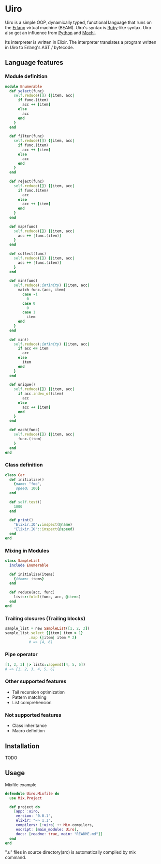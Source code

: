 # Uiro

Uiro is a simple OOP, dynamically typed, functional language that runs on the [Erlang](http://www.erlang.org) virtual machine (BEAM).
Uiro's syntax is [Ruby](https://www.ruby-lang.org)-like syntax. Uiro also got an influence from [Python](https://www.python.org) and [Mochi](https://github.com/i2y/mochi).

Its interpreter is written in Elixir. The interpreter translates a program written in Uiro to Erlang's AST / bytecode.

## Language features
### Module definition
```ruby
module Enumerable
  def select(func)
    self.reduce([]) {|item, acc|
      if func.(item)
        acc ++ [item]
      else
        acc
      end
    }
  end
  
  def filter(func)
    self.reduce([]) {|item, acc|
      if func.(item)
        acc ++ [item]
      else
        acc
      end
    }
  end
  
  def reject(func)
    self.reduce([]) {|item, acc|
      if func.(item)
        acc
      else
        acc ++ [item]
      end
    }
  end
  
  def map(func)
    self.reduce([]) {|item, acc|
      acc ++ [func.(item)]
    }
  end
  
  def collect(func)
    self.reduce([]) {|item, acc|
      acc ++ [func.(item)]
    }
  end
  
  def min(func)
    self.reduce(:infinity) {|item, acc|
      match func.(acc, item)
        case -1
          0
        case 0
          0
        case 1
          item
      end
    }
  end
  
  def min()
    self.reduce(:infinity) {|item, acc|
      if acc <= item
        acc
      else
        item
      end
    }
  end
  
  def unique()
    self.reduce([]) {|item, acc|
      if acc.index_of(item)
        acc
      else
        acc ++ [item]
      end
    }
  end
  
  def each(func)
    self.reduce([]) {|item, acc|
      func.(item)
    }
  end
end
```


### Class definition
```ruby
class Car
  def initialize()
    {name: "foo",
     speed: 100}
  end
  
  def self.test()
    1000
  end
  
  def print()
    "Elixir.IO"::inspect(@name)
    "Elixir.IO"::inspect(@speed)
  end
end
```

### Mixing in Modules
```ruby
class SampleList
  include Enumerable
  
  def initialize(items)
    {items: items}
  end
  
  def reduce(acc, func)
    lists::foldl(func, acc, @items)
  end
end
```

### Trailing closures (Trailing blocks)
```ruby
sample_list = new SampleList([1, 2, 3])
sample_list.select {|item| item > 1}
           .map {|item| item * 2}
           # => [4, 6]
```

### Pipe operator
```ruby
[1, 2, 3] |> lists::append([4, 5, 6])
# => [1, 2, 3, 4, 5, 6]
```

### Other supported features
- Tail recursion optimization
- Pattern matching
- List comprehension

### Not supported features
- Class inheritance
- Macro definition

## Installation
TODO

## Usage
Mixfile example 
```elixir
defmodule Uiro.Mixfile do
  use Mix.Project

  def project do
    [app: :uiro,
     version: "0.0.1",
     elixir: "~> 1.1",
     compilers: [:uiro] ++ Mix.compilers,
     escript: [main_module: Uiro],
     docs: [readme: true, main: "README.md"]]
  end
end
```
".u" files in source directory(src) is automatically compiled by mix command.
